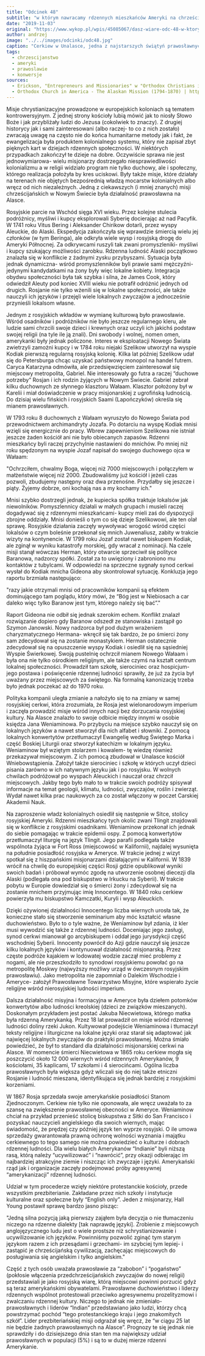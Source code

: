 ```yaml
---
title: "Odcinek 48"
subtitle: "w którym nawracamy rdzennych mieszkańców Ameryki na chrześcijaństwo. Przy okazji pokazujemy, że można to zrobić bez zniszczenia ich kultury, populacji a nawet wcześniejszych wierzeń."
date: "2019-11-03"
original: "https://www.wykop.pl/wpis/45085067/dasz-wiare-odc-48-w-ktorym-nawracamy-rdzennych-mie/"
author: andrzej
image: "../../images/odcinki/odc48.jpg"
caption: "Cerkiew w Unalasce, jedna z najstarszych świątyń prawosławnych w USA."
tags:
  - chrzescijanstwo
  - ameryki
  - prawoslawie
  - konwersje
sources:
  - Erickson, "Entrepreneurs and Missionaries" w "Orthodox Christians in America"
  - Orthodox Church in America - The Alaskan Mission (1794-1870) | https://www.oca.org/history-archives/orthodox-christians-na/chapter-1
---
```


Misje chrystianizacyjne prowadzone w europejskich koloniach są tematem kontrowersyjnym. Z jednej strony kościoły lubią mówić jak to niosły Słowo Boże i jak przybliżały ludzi do Jezusa (cokolwiek to znaczy). Z drugiej historycy jak i sami zainteresowani (albo raczej- to co z nich zostało) zwracają uwagę na często nie do końca humanitarne metody jak i fakt, że ewangelizacja była produktem kolonialnego systemu, który nie zapisał zbyt pięknych kart w dziejach rdzennych społeczności. W niektórych przypadkach zakończył te dzieje na dobre. Oczywiście sprawa nie jest jednowymiarowa- wielu misjonarzy dostrzegało niesprawiedliwości kolonializmu a w religii widziało program nie tylko duchowy, ale i społeczny, którego realizacja położyła by kres uciskowi. Były także misje, które działały na terenach nie objętych bezpośrednią władzą mocarstw kolonialnych albo wręcz od nich niezależnych. Jedną z ciekawszych (i mniej znanych) misji chrześcijańskich w Nowym Świecie była działalność prawosławna na Alasce.

Rosyjskie parcie na Wschód sięga XVI wieku. Przez kolejne stulecia podróżnicy, myśliwi i kupcy eksplorowali Syberię docierając aż nad Pacyfik. W 1741 roku Vitus Bering i Aleksander Chirikow dotarli, przez wyspy Aleuckie, do Alaski. Ekspedycja zakończyła się wprawdzie śmiercią wielu jej członków (w tym Beringa), ale odkryła wiele wysp i rosyjską drogę do Ameryki Północnej. Za odkrywcami ruszyli tak zwani promyszleniki- myśliwi i kupcy szukający możliwości zarobku. Rdzenna ludność Alaski początkowo znalazła się w konflikcie z żadnymi zysku przybyszami. Sytuacja była jednak dynamiczna- wśród promyszlenników byli prawie sami mężczyźni- jedynymi kandydatkami na żony były więc lokalne kobiety. Integracja obydwu społeczności była tak szybka i silna, że James Cook, który odwiedził Aleuty pod koniec XVIII wieku nie potrafił odróżnić jednych od drugich. Rosjanie nie tylko wżenili się w lokalne społeczności, ale także nauczyli ich języków i przejęli wiele lokalnych zwyczajów a jednocześnie przynieśli lokalsom własne.

Jednym z rosyjskich wkładów w wymianę kulturową było prawosławie. Wśród osadników i podróżników nie było jeszcze regularnego kleru, ale ludzie sami chrzcili swoje dzieci i krewnych oraz uczyli ich jakichś podstaw swojej religii (na tyle ile ją znali). Dni swobody i wolnej, nomen omen, amerykanki były jednak policzone. Interes w eksploatacji Nowego Świata zwietrzyli zamożni kupcy i w 1784 roku niejaki Szelikow utworzył na wyspie Kodiak pierwszą regularną rosyjską kolonię. Kilka lat później Szelikow udał się do Petersburga chcąc uzyskać państwowy monopol na handel futrem. Caryca Katarzyna odmówiła, ale przedsięwzięciem zainteresował się miejscowy metropolita, Gabriel. Nie interesowały go futra a raczej “duchowe potrzeby” Rosjan i ich rodzin żyjących w Nowym Świecie. Gabriel zebrał kilku duchownych ze słynnego klasztoru Wałaam. Klasztor położony był w Karelii i miał doświadczenie w pracy misjonarskiej z ugrofińską ludnością. Do dzisiaj wielu fińskich i rosyjskich Saami (Lapończyków) określa się mianem prawosławnych.

W 1793 roku 8 duchownych z Wałaam wyruszyło do Nowego Świata pod przewodnictwem archimandryty Jozafa. Po dotarciu na wyspę Kodiak mnisi wzięli się energicznie do pracy. Wbrew zapewnieniom Szelikowa nie istniał jeszcze żaden kościół ani nie było obiecanych zapasów. Rdzenni mieszkańcy byli raczej przychylnie nastawieni do mnichów. Po mniej niż roku spędzonym na wyspie Jozaf napisał do swojego duchowego ojca w Wałaam:

"Ochrzciłem, chwalmy Boga, więcej niż 7000 miejscowych i połączyłem w małżeństwie więcej niż 2000. Zbudowaliśmy już kościół i jeżeli czas pozwoli, zbudujemy następny oraz dwa przenośne. Przydałby się jeszcze i piąty. Żyjemy dobrze, oni kochają nas a my kochamy ich."

Mnisi szybko dostrzegli jednak, że kupiecka spółka traktuje lokalsów jak niewolników. Pomyszlennicy działali w małych grupach i musieli raczej dogadywać się z rdzennymi mieszkańcami- kupcy mieli zaś do dyspozycji zbrojne oddziały. Mnisi donieśli o tym co się dzieje Szelikowowi, ale ten olał sprawę. Rosyjskie działania zaczęły wywoływać wrogość wśród części lokalsów o czym boleśnie przekonał się mnich Juwenaliusz, zabity w trakcie wizyty na kontynencie. W 1799 roku Jozaf został nawet biskupem Kodiak, ale zginął w wyniku katastrofy morskiej, gdy wracał z nominacji. Na czele misji stanął wówczas Herman, który otwarcie sprzeciwił się polityce Baranowa, nadzorcy spółki. Został za to uwięziony i zabroniono mu kontaktów z tubylcami. W odpowiedzi na sprzeczne sygnały synod cerkwi wysłał do Kodiak mnicha Gideona aby skontrolował sytuację. Konkluzja jego raportu brzmiała następująco:

"razy jakie otrzymali mnisi od pracowników kompanii są efektem dominującego tam poglądu, który mówi, że “Bóg jest w Niebiosach a car daleko więc tylko Baranow jest tym, którego należy się bać”."

Raport Gideona nie odbił się jednak szerokim echem. Konflikt znalazł rozwiązanie dopiero gdy Baranow odszedł ze stanowiska i zastąpił go Szymon Janowski. Nowy nadzorca był pod dużym wrażeniem charyzmatycznego Hermana- wkręcił się tak bardzo, że po śmierci żony sam zdecydował się na zostanie monastykiem. Herman ostatecznie zdecydował się na opuszczenie wyspy Kodiak i osiedlił się na sąsiedniej Wyspie Świerkowej. Swoją pustelnię ochrzcił mianem Nowego Wałaam i była ona nie tylko ośrodkiem religijnym, ale także czymś na kształt centrum lokalnej społeczności. Prowadził tam szkołę, sierociniec oraz hospicjum- jego postawa i poświęcenie rdzennej ludności sprawiły, że już za życia był uważany przez miejscowych za świętego. Na formalną kanonizację trzeba było jednak poczekać aż do 1970 roku.

Polityka kompanii uległa zmianie a nałożyło się to na zmiany w samej rosyjskiej cerkwi, która zrozumiała, że Rosja jest wielonarodowym imperium i zaczęła prowadzić misje wśród innych nacji bez dorzucania rosyjskiej kultury. Na Alasce znalazło to swoje odbicie między innymi w osobie księdza Jana Weniaminowa. Po przybyciu na miejsce szybko nauczył się on lokalnych języków a nawet stworzył dla nich alfabet i słowniki. Z pomocą lokalnych konwertytów przetłumaczył Ewangelię według Świętego Marka i część Boskiej Liturgii oraz stworzył katechizm w lokalnym języku. Weniaminow był wziętym stolarzem i kowalem- tę wiedzę również przekazywał miejscowym. Z ich pomocą zbudował w Unalasce kościół Wniebowstąpienia. Założył także sierociniec i szkołę w których uczył dzieci pisania zarówno w ich natywnym języku jak i po rosyjsku. W wolnych chwilach podróżował po wyspach Aleuckich i nauczał oraz chrzcił miejscowych. Jakby tego było mało to w trakcie swoich podróży spisywał informacje na temat geologii, klimatu, ludności, zwyczajów, roślin i zwierząt. Wydał nawet kilka prac naukowych za co został włączony w poczet Carskiej Akademii Nauk.

Na zaproszenie władz kolonialnych osiedlił się następnie w Sitce, stolicy rosyjskiej Ameryki. Rdzenni mieszkańcy tych okolic zwani Tlingit znajdowali się w konflikcie z rosyjskimi osadnikami. Weniaminow przekonał ich jednak do siebie pomagając w trakcie epidemii ospy. Z pomocą konwertytów przetłumaczył liturgię na język Tlingit. Jego parafii podlegała także wspólnota żyjąca w Fort Ross (miejscowość w Kalifornii), najdalej wysunięta na południe posiadłość rosyjska w Ameryce. W trakcie jednej z wizyt spotkał się z hiszpańskimi misjonarzami działającymi w Kalifornii. W 1839 wrócił na chwilę do europejskiej części Rosji gdzie opublikował wyniki swoich badań i próbował wymóc zgodę na utworzenie osobnej diecezji dla Alaski (podlegała ona pod biskupstwo w Irkucku na Syberii). W trakcie pobytu w Europie dowiedział się o śmierci żony i zdecydował się na zostanie mnichem przyjmując imię Innocentego. W 1840 roku cerkiew powierzyła mu biskupstwo Kamczatki, Kuryli i wysp Aleuckich.

Dzięki ożywionej działalności Innocentego liczba wiernych urosła tak, że konieczne stało się stworzenie seminarium aby móc kształcić własne duchowieństwo. Było to o tyle ważne, że Weniaminow był zdania, iż kler musi wywodzić się także z rdzennej ludności. Doceniając jego zasługi, synod cerkwi mianował go arcybiskupem i oddał jego jurysdykcji część wschodniej Syberii. Innocenty powrócił do Azji gdzie nauczył się jeszcze kilku lokalnych języków i kontynuował działalność misjonarską. Przez częste podróże kajakiem w lodowatej wodzie zaczął mieć problemy z nogami, ale nie przeszkodziło to synodowi rosyjskiemu powołać go na metropolitę Moskwy (najwyższy możliwy urząd w ówczesnym rosyjskim prawosławiu). Jako metropolita nie zapomniał o Dalekim Wschodzie i Ameryce- założył Prawosławne Towarzystwo Misyjne, które wspierało życie religijne wśród nierosyjskiej ludności imperium.

Dalsza działalność misyjna i formacyjna w Ameryce była dziełem potomków konwertytów albo ludności kreolskiej (dzieci ze związków mieszanych). Doskonałym przykładem jest postać Jakuba Niecwietowa, którego matka była rdzenną Amerykanką. Przez 18 lat prowadził on misje wśród rdzennej ludności doliny rzeki Jukon. Kultywował podejście Weniaminowa i tłumaczył teksty religijne i liturgiczne na lokalne języki oraz starał się adaptować jak najwięcej lokalnych zwyczajów do praktyki prawosławnej. Można śmiało powiedzieć, że był to standard dla działalności misjonarskiej cerkwi na Alasce. W momencie śmierci Niecwietowa w 1865 roku cerkiew mogła się poszczycić około 12 000 wiernych wśród rdzennych Amerykanów, 9 kościołami, 35 kaplicami, 17 szkołami i 4 sierocińcami. Ogólna liczba prawosławnych była większa gdyż wliczali się do niej także etniczni Rosjanie i ludność mieszana, identyfikująca się jednak bardziej z rosyjskimi korzeniami.

W 1867 Rosja sprzedała swoje amerykańskie posiadłości Stanom Zjednoczonym. Cerkiew nie tylko nie oponowała, ale wręcz uważała to za szansę na zwiększenie prawosławnej obecności w Ameryce. Weniaminow chciał na przykład przenieść stolicę biskupstwa z Sitki do San Francisco i pozyskać nauczycieli angielskiego dla swoich wiernych, mając świadomość, że prędzej czy później język ten wyprze rosyjski. O ile umowa sprzedaży gwarantowała prawną ochronę wolności wyznania i majątku cerkiewnego to tego samego nie można powiedzieć o kulturze i dobrach rdzennej ludności. Dla wielu białych Amerykanów “Indianie” byli niższą rasą, którą należy “ucywilizować” i “nawrócić”, przy okazji odbierając im najbardziej atrakcyjne ziemie i niszcząc ich zwyczaje i języki. Amerykański rząd jak i organizacje zaczęły podejmować próby agresywnej “amerykanizacji” rdzennej ludności.

Udział w tym procederze wzięły niektóre protestanckie kościoły, przede wszystkim prezbiterianie. Zakładane przez nich szkoły i instytucje kulturalne oraz społeczne były “English only”. Jeden z misjonarzy, Hall Young postawił sprawę bardzo jasno pisząc:

"Jedną silna pozycją jaką pierwszy zająłem była decyzja o nie tłumaczeniu niczego na rdzenne dialekty [tak naprawdę języki]. Zrobienie z miejscowych anglojęzycznego ludu jest o wiele prostsze niż schrystianizowanie i ucywilizowanie ich języków. Powinniśmy pozwolić zginąć tym starym językom razem z ich przesądami i grzechami- im szybciej tym lepiej- i zastąpić je chrześcijańską cywilizacją, zachęcając miejscowych do posługiwania się angielskim i tylko angielskim."

Część z tych osób uważała prawosławie za “zabobon” i “pogaństwo” (pokłosie włączenia przedchrześcijańskich zwyczajów do nowej religii) przedstawiali je jako rosyjską wiarę, którą miejscowi powinni porzucić gdyż są teraz amerykańskimi obywatelami. Prawosławne duchowieństwo i liderzy rdzennych wspólnot protestowali przeciwko agresywnemu prozelityzmowi i zwalczaniu rdzennej kultury. Niczego to jednak nie zmieniało- prawosławnych i liderów “Indian” przedstawiano jako ludzi, którzy chcą powstrzymać pochód “tego protestanckiego kraju i jego znakomitych szkół”. Lider prezbiteriańskiej misji odgrażał się wręcz, że “w ciągu 25 lat nie będzie żadnych prawosławnych na Alasce”. Prognozy te się jednak nie sprawdziły i do dzisiejszego dnia stan ten ma największy udział prawosławnych w populacji (5%) i są to w dużej mierze rdzenni Amerykanie.

